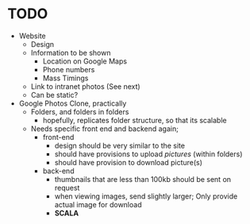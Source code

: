# TODO
 
- Website
  - Design
  - Information to be shown
    - Location on Google Maps
    - Phone numbers
    - Mass Timings
  - Link to intranet photos (See next)
  - Can be static?
- Google Photos Clone, practically
  - Folders, and folders in folders
    - hopefully, replicates folder structure, so that its scalable
  - Needs specific front end and backend again;
    - front-end
      - design should be very similar to the site
      - should have provisions to upload _pictures_ (within folders)
      - should have provision to download picture(s)
    - back-end
      - thumbnails that are less than 100kb should be sent on request
      - when viewing images, send slightly larger; Only provide actual image for download
      - **SCALA**
      

